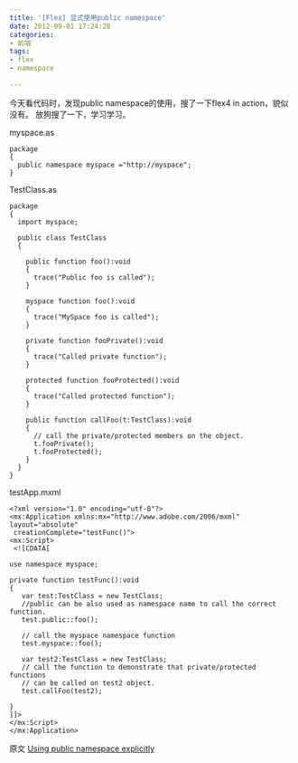 ```yaml
---
title: '[Flex] 显式使用public namespace'
date: 2012-09-01 17:24:28
categories: 
- 前端
tags: 
- flex
- namespace

---
```

今天看代码时，发现public namespace的使用，搜了一下flex4 in action，貌似没有。
放狗搜了一下，学习学习。 

myspace.as
```
package
{
  public namespace myspace ="http://myspace";
}
```

TestClass.as
```
package
{
  import myspace;

  public class TestClass
  {

    public function foo():void
    {
      trace("Public foo is called");
    }

    myspace function foo():void
    {
      trace("MySpace foo is called");
    }

    private function fooPrivate():void
    {
      trace("Called private function");
    }

    protected function fooProtected():void
    {
      trace("Called protected function");
    }

    public function callFoo(t:TestClass):void
    {
      // call the private/protected members on the object.
      t.fooPrivate();
      t.fooProtected();
    }
  }
}
```

testApp.mxml
```
<?xml version="1.0" encoding="utf-8"?>
<mx:Application xmlns:mx="http://www.adobe.com/2006/mxml" layout="absolute"
 creationComplete="testFunc()">
<mx:Script>
 <![CDATA[

use namespace myspace;

private function testFunc():void
{
   var test:TestClass = new TestClass;
   //public can be also used as namespace name to call the correct function.
   test.public::foo();

   // call the myspace namespace function
   test.myspace::foo();

   var test2:TestClass = new TestClass;
   // call the function to demonstrate that private/protected functions
   // can be called on test2 object.
   test.callFoo(test2);

}
]]>
</mx:Script>
</mx:Application>
```

原文 [Using public namespace explicitly](http://flexpearls.blogspot.com/2007/06/using-public-namespace-explicitly.html)